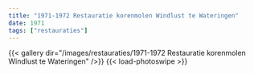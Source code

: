```yaml
---
title: "1971-1972 Restauratie korenmolen Windlust te Wateringen"
date: 1971
tags: ["restauraties"]
---
```


{{< gallery dir="/images/restauraties/1971-1972 Restauratie korenmolen Windlust te Wateringen" />}}
{{< load-photoswipe >}}